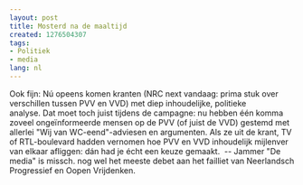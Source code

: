 ```yaml
---
layout: post
title: Mosterd na de maaltijd
created: 1276504307
tags:
- Politiek
- media
lang: nl
---
```

Ook fijn: Nú opeens komen kranten (NRC next vandaag: prima stuk over verschillen tussen PVV en VVD) met diep inhoudelijke, politieke analyse. Dat moet toch juist tijdens de campagne: nu hebben één komma zoveel ongeïnformeerde mensen op de PVV (of juist de VVD) gestemd met allerlei "Wij van WC-eend"-adviesen en argumenten. Als ze uit de krant, TV of RTL-boulevard hadden vernomen hoe PVV en VVD inhoudelijk mijlenver van elkaar afliggen: dán had je écht een keuze gemaakt.  -- Jammer "De media" is missch. nog wel het meeste debet aan het failliet van Neerlandsch Progressief en Oopen Vrijdenken.

